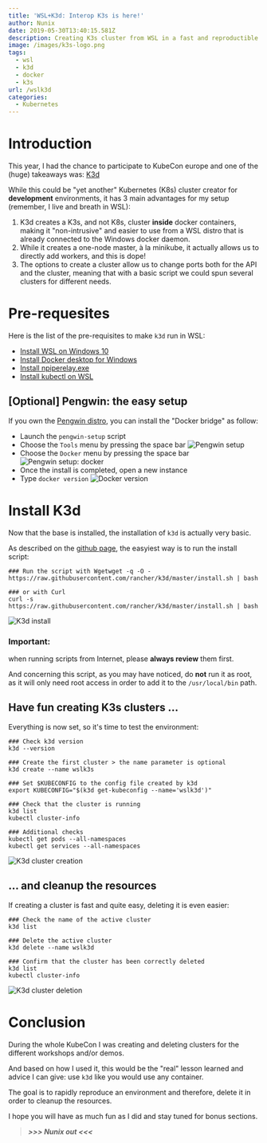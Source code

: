 ```yaml
---
title: 'WSL+K3d: Interop K3s is here!'
author: Nunix
date: 2019-05-30T13:40:15.581Z
description: Creating K3s cluster from WSL in a fast and reproductible way
image: /images/k3s-logo.png
tags:
  - wsl
  - k3d
  - docker
  - k3s
url: /wslk3d
categories:
  - Kubernetes
---
```

# Introduction

This year, I had the chance to participate to KubeCon europe and one of the (huge) takeaways was: [K3d](https://github.com/rancher/k3d)

While this could be "yet another" Kubernetes (K8s) cluster creator for **development** environments, it has 3 main advantages for my setup (remember, I live and breath in WSL):

1. K3d creates a K3s, and not K8s, cluster **inside** docker containers, making it "non-intrusive" and easier to use from a WSL distro that is already connected to the Windows docker daemon.
2. While it creates a one-node master, à la minikube, it actually allows us to directly add workers, and this is dope!
3. The options to create a cluster allow us to change ports both for the API and the cluster, meaning that with a basic script we could spun several clusters for different needs.

# Pre-requesites

Here is the list of the pre-requisites to make `k3d` run in WSL:

* [Install WSL on Windows 10](https://docs.microsoft.com/en-us/windows/wsl/install-win10)
* [Install Docker desktop for Windows](https://runnable.com/docker/install-docker-on-windows-10)
* [Install npiperelay.exe](https://github.com/jstarks/npiperelay)
* [Install kubectl on WSL](https://kubernetes.io/docs/tasks/tools/install-kubectl/)

## \[Optional] Pengwin: the easy setup

If you own the [Pengwin distro](https://www.microsoft.com/en-us/p/pengwin/9nv1gv1pxz6p), you can install the "Docker bridge" as follow:

* Launch the `pengwin-setup` script
* Choose the `Tools` menu by pressing the space bar
  ![](/images/pengwin-setup-1-tools.png "Pengwin setup")
* Choose the `Docker` menu by pressing the space bar
  ![](/images/pengwin-setup-2-docker.png "Pengwin setup: docker")
* Once the install is completed, open a new instance
* Type `docker version`
  ![](/images/pengwin-setup-3-docker-version.png "Docker version")

# Install K3d

Now that the base is installed, the installation of `k3d` is actually very basic.

As described on the [github page](https://github.com/rancher/k3d), the easyiest way is to run the install script:

```
### Run the script with Wgetwget -q -O - https://raw.githubusercontent.com/rancher/k3d/master/install.sh | bash

### or with Curl
curl -s https://raw.githubusercontent.com/rancher/k3d/master/install.sh | bash
```

![](/images/k3d-install-wget.png "K3d install")

### **Important**:

when running scripts from Internet, please **always review** them first.

And concerning this script, as you may have noticed, do **not** run it as root, as it will only need root access in order to add it to the `/usr/local/bin` path.

## Have fun creating K3s clusters ...

Everything is now set, so it's time to test the environment:

```
### Check k3d version
k3d --version

### Create the first cluster > the name parameter is optional
k3d create --name wslk3s

### Set $KUBECONFIG to the config file created by k3d
export KUBECONFIG="$(k3d get-kubeconfig --name='wslk3d')"

### Check that the cluster is running
k3d list
kubectl cluster-info

### Additional checks
kubectl get pods --all-namespaces
kubectl get services --all-namespaces
```

![](/images/k3d-create-cluster.png "K3d cluster creation")

## ... and cleanup the resources

If creating a cluster is fast and quite easy, deleting it is even easier:

```
### Check the name of the active cluster
k3d list

### Delete the active cluster
k3d delete --name wslk3d

### Confirm that the cluster has been correctly deleted
k3d list
kubectl cluster-info
```

![](/images/k3d-delete-cluster.png "K3d cluster deletion")

# Conclusion

During the whole KubeCon I was creating and deleting clusters for the different workshops and/or demos.

And based on how I used it, this would be the "real" lesson learned and advice I can give: use `k3d` like you would use any container.

The goal is to rapidly reproduce an environment and therefore, delete it in order to cleanup the resources.

I hope you will have as much fun as I did and stay tuned for bonus sections.

> _**\>>> Nunix out <<<**_

